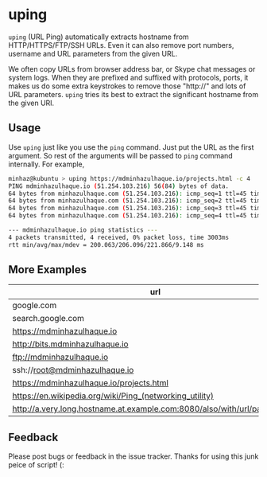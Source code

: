 # uping

`uping` (URL Ping) automatically extracts hostname from HTTP/HTTPS/FTP/SSH URLs. Even it can also remove port numbers, username and URL parameters from the given URL.

We often copy URLs from browser address bar, or Skype chat messages or system logs. When they are prefixed and suffixed with protocols, ports, it makes us do some extra keystrokes to remove those "http://" and lots of URL parameters. `uping` tries its best to extract the significant hostname from the given URI.

## Usage

Use `uping` just like you use the `ping` command. Just put the URL as the first argument. So rest of the arguments will be passed to `ping` command internally. For example,

```bash
minhaz@kubuntu > uping https://mdminhazulhaque.io/projects.html -c 4
PING mdminhazulhaque.io (51.254.103.216) 56(84) bytes of data.
64 bytes from minhazulhaque.com (51.254.103.216): icmp_seq=1 ttl=45 time=200 ms
64 bytes from minhazulhaque.com (51.254.103.216): icmp_seq=2 ttl=45 time=202 ms
64 bytes from minhazulhaque.com (51.254.103.216): icmp_seq=3 ttl=45 time=200 ms
64 bytes from minhazulhaque.com (51.254.103.216): icmp_seq=4 ttl=45 time=221 ms

--- mdminhazulhaque.io ping statistics ---
4 packets transmitted, 4 received, 0% packet loss, time 3003ms
rtt min/avg/max/mdev = 200.063/206.096/221.866/9.148 ms
```

## More Examples

| url | extracted hostname |
|-----|--------------------|
| google.com | google.com |
| search.google.com | search.google.com |
| https://mdminhazulhaque.io | mdminhazulhaque.io |
| http://bits.mdminhazulhaque.io | bits.mdminhazulhaque.io |
| ftp://mdminhazulhaque.io | mdminhazulhaque.io |
| ssh://root@mdminhazulhaque.io | mdminhazulhaque.io |
| https://mdminhazulhaque.io/projects.html | mdminhazulhaque.io |
| https://en.wikipedia.org/wiki/Ping_(networking_utility) | en.wikipedia.org |
| http://a.very.long.hostname.at.example.com:8080/also/with/url/params.html | a.very.long.hostname.at.example.com |


## Feedback

Please post bugs or feedback in the issue tracker. Thanks for using this junk peice of script! (:
